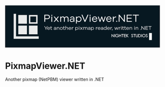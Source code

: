 ![logo](Resources/PixmapLogoLarge.png)
# PixmapViewer.NET
Another pixmap (NetPBM) viewer written in .NET
